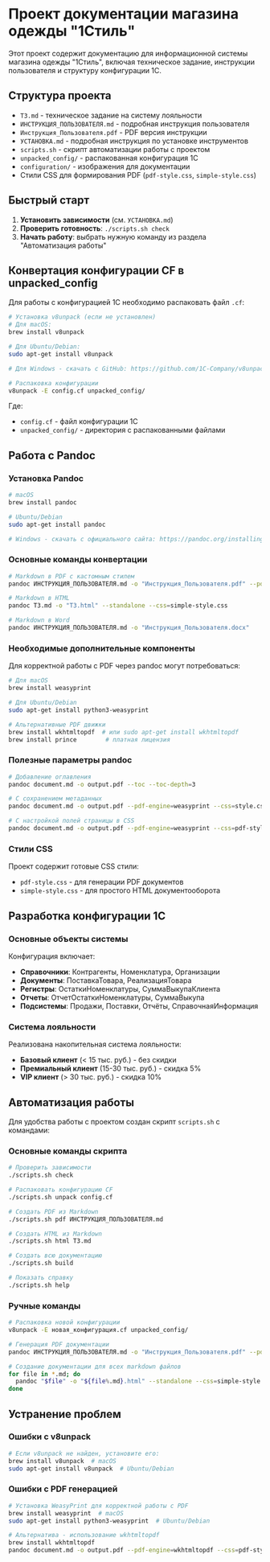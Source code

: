 # Проект документации магазина одежды "1Стиль"

Этот проект содержит документацию для информационной системы магазина одежды "1Стиль", включая техническое задание, инструкции пользователя и структуру конфигурации 1С.

## Структура проекта

- `ТЗ.md` - техническое задание на систему лояльности
- `ИНСТРУКЦИЯ_ПОЛЬЗОВАТЕЛЯ.md` - подробная инструкция пользователя
- `Инструкция_Пользователя.pdf` - PDF версия инструкции
- `УСТАНОВКА.md` - подробная инструкция по установке инструментов
- `scripts.sh` - скрипт автоматизации работы с проектом
- `unpacked_config/` - распакованная конфигурация 1С
- `configuration/` - изображения для документации
- Стили CSS для формирования PDF (`pdf-style.css`, `simple-style.css`)

## Быстрый старт

1. **Установить зависимости** (см. `УСТАНОВКА.md`)
2. **Проверить готовность**: `./scripts.sh check`
3. **Начать работу**: выбрать нужную команду из раздела "Автоматизация работы"

## Конвертация конфигурации CF в unpacked_config

Для работы с конфигурацией 1С необходимо распаковать файл `.cf`:

```bash
# Установка v8unpack (если не установлен)
# Для macOS:
brew install v8unpack

# Для Ubuntu/Debian:
sudo apt-get install v8unpack

# Для Windows - скачать с GitHub: https://github.com/1C-Company/v8unpack

# Распаковка конфигурации
v8unpack -E config.cf unpacked_config/
```

Где:

- `config.cf` - файл конфигурации 1С
- `unpacked_config/` - директория с распакованными файлами

## Работа с Pandoc

### Установка Pandoc

```bash
# macOS
brew install pandoc

# Ubuntu/Debian
sudo apt-get install pandoc

# Windows - скачать с официального сайта: https://pandoc.org/installing.html
```

### Основные команды конвертации

```bash
# Markdown в PDF с кастомным стилем
pandoc ИНСТРУКЦИЯ_ПОЛЬЗОВАТЕЛЯ.md -o "Инструкция_Пользователя.pdf" --pdf-engine=weasyprint --css=pdf-style.css

# Markdown в HTML
pandoc ТЗ.md -o "ТЗ.html" --standalone --css=simple-style.css

# Markdown в Word
pandoc ИНСТРУКЦИЯ_ПОЛЬЗОВАТЕЛЯ.md -o "Инструкция_Пользователя.docx"
```

### Необходимые дополнительные компоненты

Для корректной работы с PDF через pandoc могут потребоваться:

```bash
# Для macOS
brew install weasyprint

# Для Ubuntu/Debian
sudo apt-get install python3-weasyprint

# Альтернативные PDF движки
brew install wkhtmltopdf  # или sudo apt-get install wkhtmltopdf
brew install prince        # платная лицензия
```

### Полезные параметры pandoc

```bash
# Добавление оглавления
pandoc document.md -o output.pdf --toc --toc-depth=3

# С сохранением метаданных
pandoc document.md -o output.pdf --pdf-engine=weasyprint --css=style.css --metadata author="Автор" --metadata date="2025-01-15"

# С настройкой полей страницы в CSS
pandoc document.md -o output.pdf --pdf-engine=weasyprint --css=pdf-style.css -V geometry:margin=1in
```

### Стили CSS

Проект содержит готовые CSS стили:

- `pdf-style.css` - для генерации PDF документов
- `simple-style.css` - для простого HTML документооборота

## Разработка конфигурации 1С

### Основные объекты системы

Конфигурация включает:

- **Справочники**: Контрагенты, Номенклатура, Организации
- **Документы**: ПоставкаТовара, РеализацияТовара
- **Регистры**: ОстаткиНоменклатуры, СуммаВыкупаКлиента
- **Отчеты**: ОтчетОстаткиНоменклатуры, СуммаВыкупа
- **Подсистемы**: Продажи, Поставки, Отчёты, СправочнаяИнформация

### Система лояльности

Реализована накопительная система лояльности:

- **Базовый клиент** (< 15 тыс. руб.) - без скидки
- **Премиальный клиент** (15-30 тыс. руб.) - скидка 5%
- **VIP клиент** (> 30 тыс. руб.) - скидка 10%

## Автоматизация работы

Для удобства работы с проектом создан скрипт `scripts.sh` с командами:

### Основные команды скрипта

```bash
# Проверить зависимости
./scripts.sh check

# Распаковать конфигурацию CF
./scripts.sh unpack config.cf

# Создать PDF из Markdown
./scripts.sh pdf ИНСТРУКЦИЯ_ПОЛЬЗОВАТЕЛЯ.md

# Создать HTML из Markdown  
./scripts.sh html ТЗ.md

# Создать всю документацию
./scripts.sh build

# Показать справку
./scripts.sh help
```

### Ручные команды

```bash
# Распаковка новой конфигурации
v8unpack -E новая_конфигурация.cf unpacked_config/

# Генерация PDF документации
pandoc ИНСТРУКЦИЯ_ПОЛЬЗОВАТЕЛЯ.md -o "Инструкция_Пользователя.pdf" --pdf-engine=weasyprint --css=pdf-style.css --toc --toc-depth=3

# Создание документации для всех markdown файлов
for file in *.md; do
  pandoc "$file" -o "${file%.md}.html" --standalone --css=simple-style.css
done
```

## Устранение проблем

### Ошибки с v8unpack

```bash
# Если v8unpack не найден, установите его:
brew install v8unpack  # macOS
sudo apt-get install v8unpack  # Ubuntu/Debian
```

### Ошибки с PDF генерацией

```bash
# Установка WeasyPrint для корректной работы с PDF
brew install weasyprint  # macOS
sudo apt-get install python3-weasyprint  # Ubuntu/Debian

# Альтернатива - использование wkhtmltopdf
brew install wkhtmltopdf
pandoc document.md -o output.pdf --pdf-engine=wkhtmltopdf --css=pdf-style.css
```
